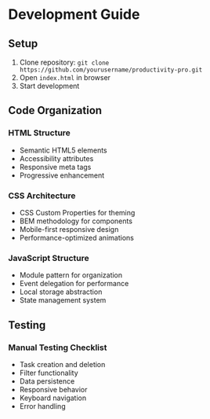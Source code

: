 # Development Guide

## Setup

1. Clone repository: `git clone https://github.com/yourusername/productivity-pro.git`
2. Open `index.html` in browser
3. Start development

## Code Organization

### HTML Structure
- Semantic HTML5 elements
- Accessibility attributes
- Responsive meta tags
- Progressive enhancement

### CSS Architecture
- CSS Custom Properties for theming
- BEM methodology for components
- Mobile-first responsive design
- Performance-optimized animations

### JavaScript Structure
- Module pattern for organization
- Event delegation for performance
- Local storage abstraction
- State management system

## Testing

### Manual Testing Checklist
- Task creation and deletion
- Filter functionality
- Data persistence
- Responsive behavior
- Keyboard navigation
- Error handling
